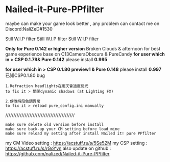 # Nailed-it-Pure-PPfilter
maybe can make your game look better , any problem can contact me on
Discord:NaliZeD#1530


Still W.I.P filter 
Still W.I.P filter 
Still W.I.P filter

**Only for Pure 0.142 or higher version**
Broken Clouds & afternoon for best game experience
base on C13CameraObscura & PureCandy
**for user which in > CSP 0.1.79& Pure 0.142**
please install **0.995**

**for user which in > CSP 0.1.80 preview1  & Pure 0.148**
please install **0.997**
已知CSP0.1.80 bug
```
1.Refraction headlights在雨天會過度反光
to fix it > 關閉dynamic shadows (at Lighting FX)

2.傍晚時段色調異常
to fix it > reload pure_config.ini manually
```
///////////////////////////////////////////
```
make sure delete old version before install
make sure back-up your CM setting before load mine
make sure reload my setting after install Nailed it! pure PPfilter
```
my CM Video setting : https://acstuff.ru/s/5Se52M
my CSP setting : https://acstuff.ru/s/rGoYvn
also update on github : https://github.com/nalized/Nailed-it-Pure-PPfilter
